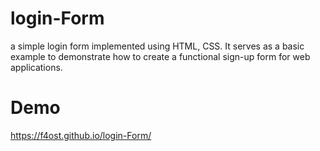 # login-Form
 a simple login form implemented using HTML, CSS. It serves as a basic example to demonstrate how to create a functional sign-up form for web applications.
 
 # Demo
https://f4ost.github.io/login-Form/
